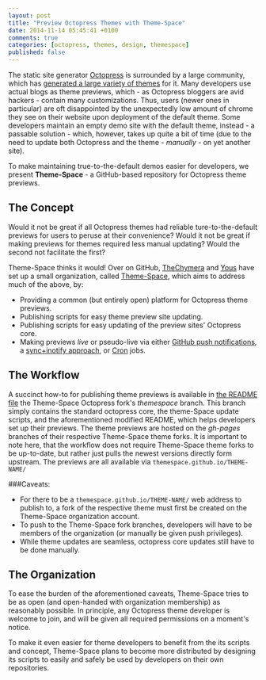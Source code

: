 ```yaml
---
layout: post
title: "Preview Octopress Themes with Theme-Space"
date: 2014-11-14 05:45:41 +0100
comments: true
categories: [octopress, themes, design, themespace]
published: false
---
```


The static site generator [Octopress](http://octopress.org/) is surrounded by a large community, which has [generated a large variety of themes](https://github.com/imathis/octopress/wiki/3rd-Party-Octopress-Themes) for it.
Many developers use actual blogs as theme previews, which - as Octopress bloggers are avid hackers - contain many customizations.
Thus, users (newer ones in particular) are oft disappointed by the unexpectedly low amount of chrome they see on their website upon deployment of the default theme.
Some developers maintain an empty demo site with the default theme, instead - a passable solution - which, however, takes up quite a bit of time (due to the need to update both Octopress and the theme - *manually* - on yet another site).

To make maintaining true-to-the-default demos easier for developers, we present **Theme-Space** - a GitHub-based repository for Octopress theme previews.

## The Concept

Would it not be great if all Octopress themes had reliable ture-to-the-default previews for users to peruse at their convenience?
Would it not be great if making previews for themes required less manual updating?
Would the second not facilitate the first?

Theme-Space thinks it would!
Over on GitHub, [TheChymera](https://github.com/TheChymera) and [Yous](https://github.com/yous) have set up a small organization, called [Theme-Space](https://github.com/themespace), which aims to address much of the above, by:

* Providing a common (but entirely open) platform for Octopress theme previews.
* Publishing scripts for easy theme preview site updating.
* Publishing scripts for easy updating of the preview sites' Octopress core.
* Making previews *live* or pseudo-live via either [GitHub push notifications](https://help.github.com/articles/receiving-email-notifications-for-pushes-to-a-repository/), a [sync+inotify approach](http://chymeric.eu/blog/2014/10/17/remote-octopress-blogging/), or [Cron](http://en.wikipedia.org/wiki/Cron) jobs.

## The Workflow

A succinct how-to for publishing theme previews is available in [the README file](https://github.com/themespace/octopress) the Theme-Space Octopress fork's *themespace* branch.
This branch simply contains the standard octopress core, the theme-Space update scripts, and the aforementioned modified README, which helps developers set up their previews.
The theme previews are hosted on the *gh-pages* branches of their respective Theme-Space theme forks.
It is important to note here, that the workflow does not require Theme-Space theme forks to be up-to-date, but rather just pulls the newest versions directly form upstream.
The previews are all available via `themespace.github.io/THEME-NAME/`

###Caveats:

* For there to be a `themespace.github.io/THEME-NAME/` web address to publish to, a fork of the respective theme must first be created on the Theme-Space organization account.
* To push to the Theme-Space fork branches, developers will have to be members of the organization (or manually be given push privileges).
* While theme updates are seamless, octopress core updates still have to be done manually.

## The Organization

To ease the burden of the aforementioned caveats, Theme-Space tries to be as open (and open-handed with organization membership) as reasonably possible.
In principle, any Octopress theme developer is welcome to join, and will be given all required permissions on a moment's notice.

To make it even easier for theme developers to benefit from the its scripts and concept, Theme-Space plans to become more distributed by designing its scripts to easily and safely be used by developers on their own repositories.
